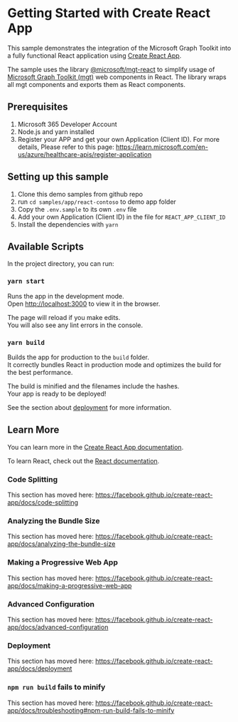 # Getting Started with Create React App

This sample demonstrates the integration of the Microsoft Graph Toolkit into a fully functional React application using [Create React App](https://github.com/facebook/create-react-app).

The sample uses the library [@microsoft/mgt-react](https://www.npmjs.com/package/@microsoft/mgt-react) to simplify usage of [Microsoft Graph Toolkit (mgt)](https://aka.ms/mgt) web components in React. The library wraps all mgt components and exports them as React components.

## Prerequisites
1. Microsoft 365 Developer Account
2. Node.js and yarn installed
3. Register your APP and get your own Application (Client ID). For more details, Please refer to this page: https://learn.microsoft.com/en-us/azure/healthcare-apis/register-application
## Setting up this sample

1. Clone this demo samples from github repo
2. run `cd samples/app/react-contoso` to demo app folder
3. Copy the `.env.sample` to its own `.env` file
4. Add your own Application (Client ID) in the file for `REACT_APP_CLIENT_ID`
5. Install the dependencies with `yarn`

## Available Scripts

In the project directory, you can run:

### `yarn start`

Runs the app in the development mode.<br>
Open [http://localhost:3000](http://localhost:3000) to view it in the browser.

The page will reload if you make edits.<br>
You will also see any lint errors in the console.

### `yarn build`

Builds the app for production to the `build` folder.<br>
It correctly bundles React in production mode and optimizes the build for the best performance.

The build is minified and the filenames include the hashes.<br>
Your app is ready to be deployed!

See the section about [deployment](https://facebook.github.io/create-react-app/docs/deployment) for more information.


## Learn More

You can learn more in the [Create React App documentation](https://facebook.github.io/create-react-app/docs/getting-started).

To learn React, check out the [React documentation](https://reactjs.org/).

### Code Splitting

This section has moved here: https://facebook.github.io/create-react-app/docs/code-splitting

### Analyzing the Bundle Size

This section has moved here: https://facebook.github.io/create-react-app/docs/analyzing-the-bundle-size

### Making a Progressive Web App

This section has moved here: https://facebook.github.io/create-react-app/docs/making-a-progressive-web-app

### Advanced Configuration

This section has moved here: https://facebook.github.io/create-react-app/docs/advanced-configuration

### Deployment

This section has moved here: https://facebook.github.io/create-react-app/docs/deployment

### `npm run build` fails to minify

This section has moved here: https://facebook.github.io/create-react-app/docs/troubleshooting#npm-run-build-fails-to-minify
